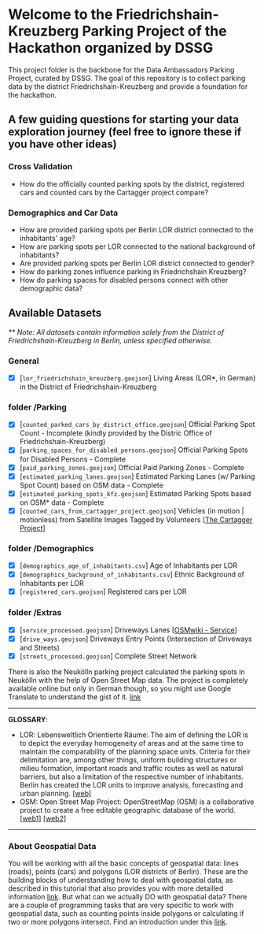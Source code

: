 # Welcome to the Friedrichshain-Kreuzberg Parking Project of the Hackathon organized by DSSG

This project folder is the backbone for the Data Ambassadors Parking Project, curated by DSSG. The goal of this repository is to collect parking data by the district Friedrichshain-Kreuzberg and provide a foundation for the hackathon.  

## A few guiding questions for starting your data exploration journey (feel free to ignore these if you have other ideas)

### Cross Validation
* How do the officially counted parking spots by the district, registered cars and counted cars by the Cartagger project compare?

### Demographics and Car Data 
* How are provided parking spots per Berlin LOR district connected to the inhabitants' age?
* How are parking spots per LOR connected to the national background of inhabitants? 
* Are provided parking spots per Berlin LOR district connected to gender?
* How do parking zones influence parking in Friedrichshain Kreuzberg?
* How do parking spaces for disabled persons connect with other demographic data?

## Available Datasets
_** Note: All datasets contain information solely from the District of Friedrichshain-Kreuzberg in Berlin, unless specified otherwise._

### General
* [X] [`lor_friedrichshain_kreuzberg.geojson`] Living Areas (LOR*, in German) in the District of Friedrichshain-Kreuzberg 
### folder /Parking
* [X] [`counted_parked_cars_by_district_office.geojson`] Official Parking Spot Count - Incomplete (kindly provided by the Distric Office of Friedrichshain-Kreuzberg) 
* [X] [`parking_spaces_for_disabled_persons.geojson`] Official Parking Spots for Disabled Persons - Complete 
* [X] [`paid_parking_zones.geojson`] Official Paid Parking Zones - Complete 
* [X] [`estimated_parking_lanes.geojson`] Estimated Parking Lanes (w/ Parking Spot Count) based on OSM data - Complete 
* [X] [`estimated_parking_spots_kfz.geojson`] Estimated Parking Spots based on OSM* data - Complete 
* [X] [`counted_cars_from_cartagger_project.geojson`] Vehicles (in motion | motionless) from Satellite Images Tagged by Volunteers [[The Cartagger Project](https://github.com/hanshack/car-tagging-data-berlin)]

### folder /Demographics
* [X] [`demographics_age_of_inhabitants.csv`] Age of Inhabitants per LOR 
* [X] [`demographics_background_of_inhabitants.csv`] Ethnic Background of Inhabitants per LOR 
* [X] [`registered_cars.geojson`] Registered cars per LOR 

### folder /Extras
* [X] [`service_processed.geojson`] Driveways Lanes [[OSMwiki - Service](https://wiki.openstreetmap.org/wiki/Tag:highway%3Dservice)] 
* [X] [`drive_ways.geojson`] Driveways Entry Points (Intersection of Driveways and Streets) 
* [X] [`streets_processed.geojson`] Complete Street Network 

There is also the Neukölln parking project calculated the parking spots in Neukölln with the help of Open Street Map data. The project is completely available online but only in German though, so you might use Google Translate to understand the gist of it. [link](https://supaplexosm.github.io/strassenraumkarte-neukoelln/?map=parkingmap#18/52.48150/13.43571) 

---
**GLOSSARY**:
- LOR: Lebensweltlich Orientierte Räume: The aim of defining the LOR is to depict the everyday homogeneity of areas and at the same time to maintain the comparability of the planning space units. Criteria for their delimitation are, among other things, uniform building structures or milieu formation, important roads and traffic routes as well as natural barriers, but also a limitation of the respective number of inhabitants. Berlin has created the LOR units to improve analysis, forecasting and urban planning. [[web]](https://de-m-wikipedia-org.translate.goog/wiki/Lebensweltlich_orientierte_R%C3%A4ume?_x_tr_sl=de&_x_tr_tl=en&_x_tr_hl=de&_x_tr_pto=nui)
- OSM: Open Street Map Project: OpenStreetMap (OSM) is a collaborative project to create a free editable geographic database of the world. [[web1]](https://www.openstreetmap.org/) [[web2]](https://en.wikipedia.org/wiki/OpenStreetMap)
---
### About Geospatial Data
You will be working with all the basic concepts of geospatial data: lines (roads), points (cars) and polygons (LOR districts of Berlin). These are the building blocks of understanding how to deal with geospatial data, as described in this tutorial that also provides you with more detailled information [link](https://www.earthdatascience.org/courses/use-data-open-source-python/intro-vector-data-python/spatial-data-vector-shapefiles/). But what can we actually DO with geospatial data? There are a couple of programming tasks that are very specific to work with geospatial data, such as counting points inside polygons or calculating if two or more polygons intersect. Find an introduction under this [link](https://automating-gis-processes.github.io/CSC/notebooks/L4/Point-in-polygon.html).
